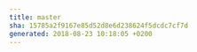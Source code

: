 ```yaml
---
title: master
sha: 15785a2f9167e85d52d8e6d238624f5dcdc7cf7d
generated: 2018-08-23 10:18:05 +0200
---
```


